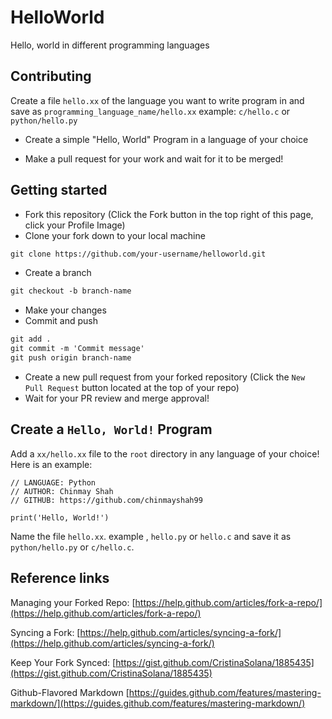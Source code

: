 # HelloWorld
Hello, world in different programming languages

## Contributing
Create a file `hello.xx` of the language you want to write program in and save as
`programming_language_name/hello.xx`
example: `c/hello.c` or `python/hello.py`

* Create a simple "Hello, World" Program in a language of your choice

* Make a pull request for your work and wait for it to be merged!

## Getting started
* Fork this repository (Click the Fork button in the top right of this page, click your Profile Image)
* Clone your fork down to your local machine

```markdown
git clone https://github.com/your-username/helloworld.git
```

* Create a branch

```markdown
git checkout -b branch-name
```

* Make your changes 
* Commit and push

```markdown
git add .
git commit -m 'Commit message'
git push origin branch-name
```

* Create a new pull request from your forked repository (Click the `New Pull Request` button located at the top of your repo)
* Wait for your PR review and merge approval!

## Create a `Hello, World!` Program
Add a `xx/hello.xx` file to the `root` directory in any language of your choice! Here is an example:

```
// LANGUAGE: Python
// AUTHOR: Chinmay Shah
// GITHUB: https://github.com/chinmayshah99

print('Hello, World!')
```

Name the file `hello.xx`. example , `hello.py` or `hello.c` and save it as `python/hello.py` or `c/hello.c`.


## Reference links

Managing your Forked Repo: [https://help.github.com/articles/fork-a-repo/](https://help.github.com/articles/fork-a-repo/)

Syncing a Fork: [https://help.github.com/articles/syncing-a-fork/](https://help.github.com/articles/syncing-a-fork/)

Keep Your Fork Synced: [https://gist.github.com/CristinaSolana/1885435](https://gist.github.com/CristinaSolana/1885435)

Github-Flavored Markdown [https://guides.github.com/features/mastering-markdown/](https://guides.github.com/features/mastering-markdown/)
